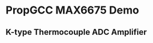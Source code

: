 PropGCC MAX6675 Demo
====================

K-type Thermocouple ADC Amplifier
---------------------------------
